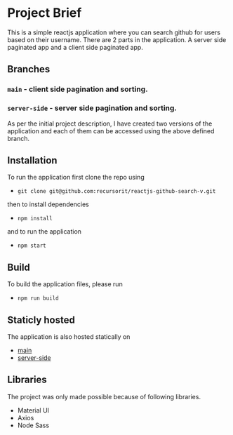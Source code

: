 # Project Brief

This is a simple reactjs application where you can search github for users based on their username. There are 2 parts in the application. A server side paginated app and a client side paginated app.

## Branches

### `main` - client side pagination and sorting.
### `server-side` - server side pagination and sorting.


As per the initial project description, I have created two versions of the application and each of them can be accessed using the above defined branch.

## Installation

To run the application first clone the repo using
- `git clone git@github.com:recursorit/reactjs-github-search-v.git`

then to install dependencies
- `npm install`

and to run the application
- `npm start`

## Build

To build the application files, please run
- `npm run build`

## Staticly hosted

The application is also hosted statically on
- [main](https://scalio-github-search-main.netlify.app/)
- [server-side](https://scalio-github-search-server.netlify.app/)

## Libraries

The project was only made possible because of following libraries.
- Material UI
- Axios
- Node Sass